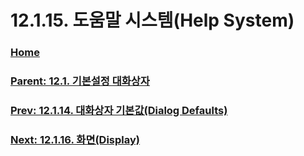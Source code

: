 # 12.1.15. 도움말 시스템(Help System)

### [Home](./00-home.md)
### [Parent: 12.1. 기본설정 대화상자](./12-01-00-preference-dialog.md)
### [Prev: 12.1.14. 대화상자 기본값(Dialog Defaults)](./12-01-14-dialog-defaults.md)
### [Next: 12.1.16. 화면(Display)](./12-01-16-display.md)
